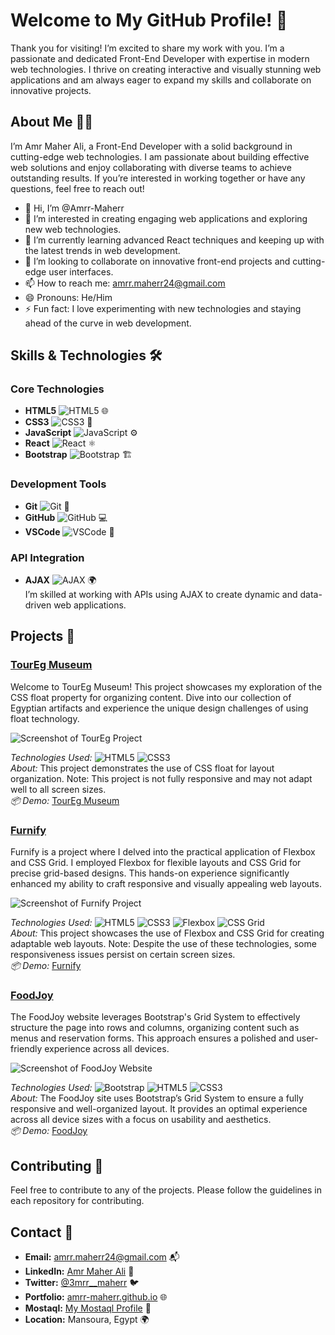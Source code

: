 # Welcome to My GitHub Profile! 👋
Thank you for visiting! I’m excited to share my work with you. I’m a passionate and dedicated Front-End Developer with expertise in modern web technologies. I thrive on creating interactive and visually stunning web applications and am always eager to expand my skills and collaborate on innovative projects.

## About Me 🧑‍💻
I’m Amr Maher Ali, a Front-End Developer with a solid background in cutting-edge web technologies. I am passionate about building effective web solutions and enjoy collaborating with diverse teams to achieve outstanding results. If you’re interested in working together or have any questions, feel free to reach out!

- 👋 Hi, I’m @Amrr-Maherr
- 👀 I’m interested in creating engaging web applications and exploring new web technologies.
- 🌱 I’m currently learning advanced React techniques and keeping up with the latest trends in web development.
- 💞️ I’m looking to collaborate on innovative front-end projects and cutting-edge user interfaces.
- 📫 How to reach me: [amrr.maherr24@gmail.com](mailto:amrr.maherr24@gmail.com)
- 😄 Pronouns: He/Him
- ⚡ Fun fact: I love experimenting with new technologies and staying ahead of the curve in web development.

## Skills & Technologies 🛠️

### Core Technologies
- **HTML5** ![HTML5](https://img.shields.io/badge/HTML5-E34F26?style=flat&logo=html5&logoColor=white) 🌐
- **CSS3** ![CSS3](https://img.shields.io/badge/CSS3-1572B6?style=flat&logo=css3&logoColor=white) 🎨
- **JavaScript** ![JavaScript](https://img.shields.io/badge/JavaScript-F7DF1E?style=flat&logo=javascript&logoColor=black) ⚙️
- **React** ![React](https://img.shields.io/badge/React-61DAFB?style=flat&logo=react&logoColor=black) ⚛️
- **Bootstrap** ![Bootstrap](https://img.shields.io/badge/Bootstrap-563D7C?style=flat&logo=bootstrap&logoColor=white) 🏗️

### Development Tools
- **Git** ![Git](https://img.shields.io/badge/Git-F05032?style=flat&logo=git&logoColor=white) 🔧
- **GitHub** ![GitHub](https://img.shields.io/badge/GitHub-181717?style=flat&logo=github&logoColor=white) 💻
- **VSCode** ![VSCode](https://img.shields.io/badge/VSCode-007ACC?style=flat&logo=visualstudiocode&logoColor=white) 📝

### API Integration
- **AJAX** ![AJAX](https://img.shields.io/badge/AJAX-0091D5?style=flat&logo=ajax&logoColor=white) 🌍  
  I’m skilled at working with APIs using AJAX to create dynamic and data-driven web applications.

## Projects 🚀

### [TourEg Museum](https://amrr-maherr.github.io/TourEg/)
Welcome to TourEg Museum! This project showcases my exploration of the CSS float property for organizing content. Dive into our collection of Egyptian artifacts and experience the unique design challenges of using float technology.

![Screenshot of TourEg Project](https://github.com/Amrr-Maherr/TourEg/blob/master/TourEg%20and%2014%20more%20pages%20-%20Personal%20-%20Microsoft%E2%80%8B%20Edge%206_23_2024%2010_42_59%20AM.png?raw=true)

*Technologies Used:* ![HTML5](https://img.shields.io/badge/HTML5-E34F26?style=flat&logo=html5&logoColor=white) ![CSS3](https://img.shields.io/badge/CSS3-1572B6?style=flat&logo=css3&logoColor=white)  
*About:* This project demonstrates the use of CSS float for layout organization. Note: This project is not fully responsive and may not adapt well to all screen sizes.  
*📦 Demo:* [TourEg Museum](https://amrr-maherr.github.io/TourEg/)

### [Furnify](https://amrr-maherr.github.io/Furnify/)
Furnify is a project where I delved into the practical application of Flexbox and CSS Grid. I employed Flexbox for flexible layouts and CSS Grid for precise grid-based designs. This hands-on experience significantly enhanced my ability to craft responsive and visually appealing web layouts.

![Screenshot of Furnify Project](https://github.com/Amrr-Maherr/Furnify/blob/master/%D8%A5%D8%B6%D8%A7%D9%81%D8%A9%20%D9%85%D8%B4%D8%B1%D9%88%D8%B9%20_%20%D9%85%D8%B3%D8%AA%D9%82%D9%84%20and%204%20more%20pages%20-%20Personal%20-%20Microsoft%E2%80%8B%20Edge%208_15_2024%208_51_38%20PM.png?raw=true)

*Technologies Used:* ![HTML5](https://img.shields.io/badge/HTML5-E34F26?style=flat&logo=html5&logoColor=white) ![CSS3](https://img.shields.io/badge/CSS3-1572B6?style=flat&logo=css3&logoColor=white) ![Flexbox](https://img.shields.io/badge/Flexbox-000000?style=flat&logo=flexbox&logoColor=white) ![CSS Grid](https://img.shields.io/badge/CSS%20Grid-000000?style=flat&logo=css3&logoColor=white)  
*About:* This project showcases the use of Flexbox and CSS Grid for creating adaptable web layouts. Note: Despite the use of these technologies, some responsiveness issues persist on certain screen sizes.  
*📦 Demo:* [Furnify](https://amrr-maherr.github.io/Furnify/)

### [FoodJoy](https://amrr-maherr.github.io/FoodJoy/)
The FoodJoy website leverages Bootstrap's Grid System to effectively structure the page into rows and columns, organizing content such as menus and reservation forms. This approach ensures a polished and user-friendly experience across all devices.

![Screenshot of FoodJoy Website](https://github.com/Amrr-Maherr/FoodJoy/blob/master/FoodJoy%20and%206%20more%20pages%20-%20Personal%20-%20Microsoft%E2%80%8B%20Edge%208_15_2024%208_54_56%20PM.png?raw=true)

*Technologies Used:* ![Bootstrap](https://img.shields.io/badge/Bootstrap-563D7C?style=flat&logo=bootstrap&logoColor=white) ![HTML5](https://img.shields.io/badge/HTML5-E34F26?style=flat&logo=html5&logoColor=white) ![CSS3](https://img.shields.io/badge/CSS3-1572B6?style=flat&logo=css3&logoColor=white)  
*About:* The FoodJoy site uses Bootstrap’s Grid System to ensure a fully responsive and well-organized layout. It provides an optimal experience across all device sizes with a focus on usability and aesthetics.  
*📦 Demo:* [FoodJoy](https://amrr-maherr.github.io/FoodJoy/)

## Contributing 🤝
Feel free to contribute to any of the projects. Please follow the guidelines in each repository for contributing.

## Contact 📧

- **Email:** [amrr.maherr24@gmail.com](mailto:amrr.maherr24@gmail.com) 📬  
- **LinkedIn:** [Amr Maher Ali](https://www.linkedin.com/in/Amrr-Maherr) 💼  
- **Twitter:** [@3mrr__maherr](https://twitter.com/3mrr__maherr) 🐦  
- **Portfolio:** [amrr-maherr.github.io](https://amrr-maherr.github.io) 🌐  
- **Mostaql:** [My Mostaql Profile](https://mostaql.com/u/3mrr_maherr) 🌟  
- **Location:** Mansoura, Egypt 🌍
